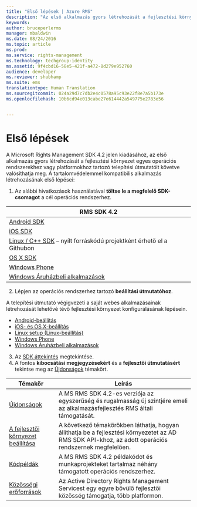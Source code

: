 ```yaml
---
title: "Első lépések | Azure RMS"
description: "Az első alkalmazás gyors létrehozását a fejlesztési környezet egyes operációs rendszerekhez vagy platformokhoz tartozó telepítési útmutatóit követve valósíthatja meg."
keywords: 
author: bruceperlerms
manager: mbaldwin
ms.date: 08/24/2016
ms.topic: article
ms.prod: 
ms.service: rights-management
ms.technology: techgroup-identity
ms.assetid: 9f4cbd16-58e5-421f-a472-8d279e952760
audience: developer
ms.reviewer: shubhamp
ms.suite: ems
translationtype: Human Translation
ms.sourcegitcommit: 024a29d7c7db2e4c0578a95c93e22f8e7a5b173e
ms.openlocfilehash: 10b6cd94e013cabe27e614442a549775e2783e56


---
```


# Első lépések

A Microsoft Rights Management SDK 4.2 jelen kiadásához, az első alkalmazás gyors létrehozását a fejlesztési környezet egyes operációs rendszerekhez vagy platformokhoz tartozó telepítési útmutatóit követve valósíthatja meg. A tartalomvédelemmel kompatibilis alkalmazás létrehozásának első lépései:

1. Az alábbi hivatkozások használatával **töltse le a megfelelő SDK-csomagot** a cél operációs rendszerhez.

  |RMS SDK 4.2|
  |---------------|
  |[Android SDK](http://Go.Microsoft.Com/FWLink/p/?LinkId=404271)|
  |[iOS SDK](http://Go.Microsoft.Com/FWLink/p/?LinkId=404272)|
  |[Linux / C++ SDK](https://github.com/AzureAD/rms-sdk-for-cpp) – nyílt forráskódú projektként érhető el a Githubon|
  |[OS X SDK](http://Go.Microsoft.Com/FWLink/p/?LinkId=404273)|
  |[Windows Phone](http://go.microsoft.com/fwlink/p/?LinkId=524758)|
  |[Windows Áruházbeli alkalmazások](http://go.microsoft.com/fwlink/p/?LinkID=526163)|

2. Lépjen az operációs rendszerhez tartozó **beállítási útmutatóhoz**.

  A telepítési útmutató végigvezeti a saját webes alkalmazásainak létrehozását lehetővé tévő fejlesztési környezet konfigurálásának lépésein.
  - [Android-beállítás](android-sdk.md)
  - [iOS- és OS X-beállítás](ios-sdk.md)          
  - [Linux setup (Linux-beállítás)](linux-setup.md)              
  - [Windows Phone](windows-phone-apps.md)     
  - [Windows Áruházbeli alkalmazások](winrt-sdk.md)

3. Az [SDK áttekintés](api-reference-4-2.md) megtekintése.
4. A fontos **kibocsátási megjegyzésekért** és a **fejlesztői útmutatásért** tekintse meg az [Újdonságok](release-notes.md) témakört.

  |Témakör|Leírás|
  |-----|-----------|
  |[Újdonságok](release-notes.md)|A MS RMS SDK 4.2-es verziója az egyszerűség és rugalmasság új szintjére emeli az alkalmazásfejlesztés RMS általi támogatását.|
  |[A fejlesztői környezet beállítása](setup-developer-environment.md)|A következő témakörökben láthatja, hogyan állíthatja be a fejlesztési környezetet az AD RMS SDK API-khoz, az adott operációs rendszernek megfelelően.|
  |[Kódpéldák](code-examples.md)|A MS RMS SDK 4.2 példakódot és munkaprojekteket tartalmaz néhány támogatott operációs rendszerhez.|
  |[Közösségi erőforrások](community-resources.md)|Az Active Directory Rights Management Servicest egy egyre bővülő fejlesztői közösség támogatja, több platformon.|



<!--HONumber=Aug16_HO4-->



